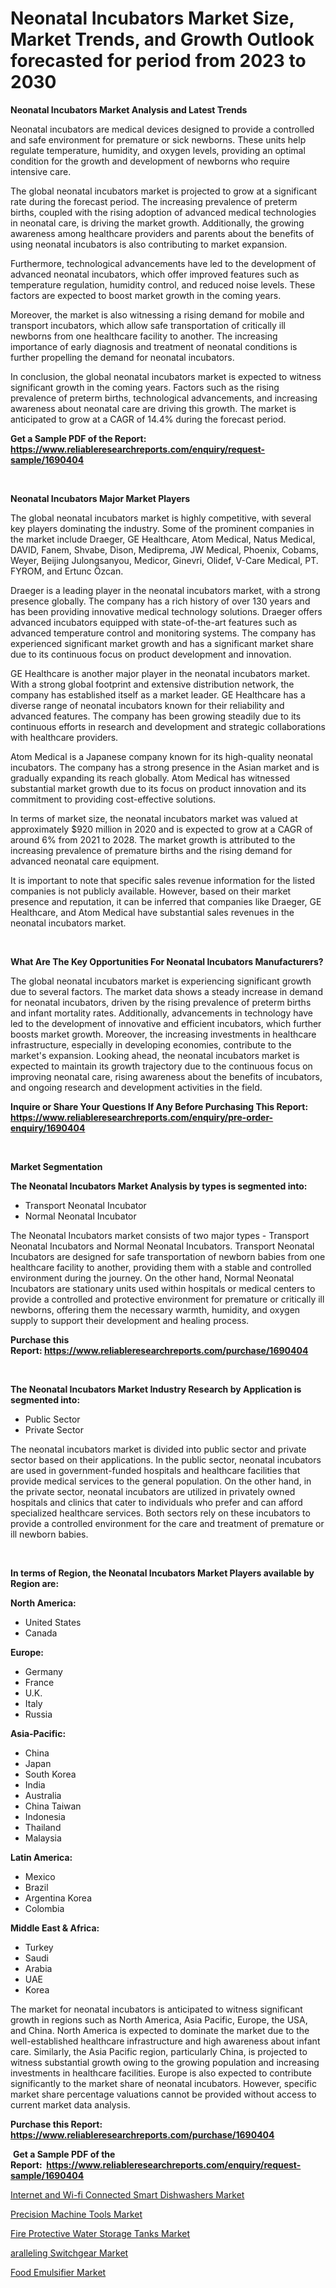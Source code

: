 <p><h1>Neonatal Incubators Market Size, Market Trends, and Growth Outlook forecasted for period from 2023 to 2030</h1></p><p><strong>Neonatal Incubators Market Analysis and Latest Trends</strong></p>
<p><p>Neonatal incubators are medical devices designed to provide a controlled and safe environment for premature or sick newborns. These units help regulate temperature, humidity, and oxygen levels, providing an optimal condition for the growth and development of newborns who require intensive care.</p><p>The global neonatal incubators market is projected to grow at a significant rate during the forecast period. The increasing prevalence of preterm births, coupled with the rising adoption of advanced medical technologies in neonatal care, is driving the market growth. Additionally, the growing awareness among healthcare providers and parents about the benefits of using neonatal incubators is also contributing to market expansion.</p><p>Furthermore, technological advancements have led to the development of advanced neonatal incubators, which offer improved features such as temperature regulation, humidity control, and reduced noise levels. These factors are expected to boost market growth in the coming years.</p><p>Moreover, the market is also witnessing a rising demand for mobile and transport incubators, which allow safe transportation of critically ill newborns from one healthcare facility to another. The increasing importance of early diagnosis and treatment of neonatal conditions is further propelling the demand for neonatal incubators.</p><p>In conclusion, the global neonatal incubators market is expected to witness significant growth in the coming years. Factors such as the rising prevalence of preterm births, technological advancements, and increasing awareness about neonatal care are driving this growth. The market is anticipated to grow at a CAGR of 14.4% during the forecast period.</p></p>
<p><strong>Get a Sample PDF of the Report:&nbsp; <a href="https://www.reliableresearchreports.com/enquiry/request-sample/1690404">https://www.reliableresearchreports.com/enquiry/request-sample/1690404</a></strong></p>
<p>&nbsp;</p>
<p><strong>Neonatal Incubators Major Market Players</strong></p>
<p><p>The global neonatal incubators market is highly competitive, with several key players dominating the industry. Some of the prominent companies in the market include Draeger, GE Healthcare, Atom Medical, Natus Medical, DAVID, Fanem, Shvabe, Dison, Mediprema, JW Medical, Phoenix, Cobams, Weyer, Beijing Julongsanyou, Medicor, Ginevri, Olidef, V-Care Medical, PT. FYROM, and Ertunc Özcan.</p><p>Draeger is a leading player in the neonatal incubators market, with a strong presence globally. The company has a rich history of over 130 years and has been providing innovative medical technology solutions. Draeger offers advanced incubators equipped with state-of-the-art features such as advanced temperature control and monitoring systems. The company has experienced significant market growth and has a significant market share due to its continuous focus on product development and innovation.</p><p>GE Healthcare is another major player in the neonatal incubators market. With a strong global footprint and extensive distribution network, the company has established itself as a market leader. GE Healthcare has a diverse range of neonatal incubators known for their reliability and advanced features. The company has been growing steadily due to its continuous efforts in research and development and strategic collaborations with healthcare providers.</p><p>Atom Medical is a Japanese company known for its high-quality neonatal incubators. The company has a strong presence in the Asian market and is gradually expanding its reach globally. Atom Medical has witnessed substantial market growth due to its focus on product innovation and its commitment to providing cost-effective solutions.</p><p>In terms of market size, the neonatal incubators market was valued at approximately $920 million in 2020 and is expected to grow at a CAGR of around 6% from 2021 to 2028. The market growth is attributed to the increasing prevalence of premature births and the rising demand for advanced neonatal care equipment.</p><p>It is important to note that specific sales revenue information for the listed companies is not publicly available. However, based on their market presence and reputation, it can be inferred that companies like Draeger, GE Healthcare, and Atom Medical have substantial sales revenues in the neonatal incubators market.</p></p>
<p>&nbsp;</p>
<p><strong>What Are The Key Opportunities For Neonatal Incubators Manufacturers?</strong></p>
<p><p>The global neonatal incubators market is experiencing significant growth due to several factors. The market data shows a steady increase in demand for neonatal incubators, driven by the rising prevalence of preterm births and infant mortality rates. Additionally, advancements in technology have led to the development of innovative and efficient incubators, which further boosts market growth. Moreover, the increasing investments in healthcare infrastructure, especially in developing economies, contribute to the market's expansion. Looking ahead, the neonatal incubators market is expected to maintain its growth trajectory due to the continuous focus on improving neonatal care, rising awareness about the benefits of incubators, and ongoing research and development activities in the field.</p></p>
<p><strong>Inquire or Share Your Questions If Any Before Purchasing This Report: <a href="https://www.reliableresearchreports.com/enquiry/pre-order-enquiry/1690404">https://www.reliableresearchreports.com/enquiry/pre-order-enquiry/1690404</a></strong></p>
<p>&nbsp;</p>
<p><strong>Market Segmentation</strong></p>
<p><strong>The Neonatal Incubators Market Analysis by types is segmented into:</strong></p>
<p><ul><li>Transport Neonatal Incubator</li><li>Normal Neonatal Incubator</li></ul></p>
<p><p>The Neonatal Incubators market consists of two major types - Transport Neonatal Incubators and Normal Neonatal Incubators. Transport Neonatal Incubators are designed for safe transportation of newborn babies from one healthcare facility to another, providing them with a stable and controlled environment during the journey. On the other hand, Normal Neonatal Incubators are stationary units used within hospitals or medical centers to provide a controlled and protective environment for premature or critically ill newborns, offering them the necessary warmth, humidity, and oxygen supply to support their development and healing process.</p></p>
<p><strong>Purchase this Report:&nbsp;<a href="https://www.reliableresearchreports.com/purchase/1690404">https://www.reliableresearchreports.com/purchase/1690404</a></strong></p>
<p>&nbsp;</p>
<p><strong>The Neonatal Incubators Market Industry Research by Application is segmented into:</strong></p>
<p><ul><li>Public Sector</li><li>Private Sector</li></ul></p>
<p><p>The neonatal incubators market is divided into public sector and private sector based on their applications. In the public sector, neonatal incubators are used in government-funded hospitals and healthcare facilities that provide medical services to the general population. On the other hand, in the private sector, neonatal incubators are utilized in privately owned hospitals and clinics that cater to individuals who prefer and can afford specialized healthcare services. Both sectors rely on these incubators to provide a controlled environment for the care and treatment of premature or ill newborn babies.</p></p>
<p>&nbsp;</p>
<p><strong>In terms of Region, the Neonatal Incubators Market Players available by Region are:</strong></p>
<p>
    <p> <strong> North America: </strong>
        <ul>
            <li>United States</li>
            <li>Canada</li>
        </ul>
        </p> 
    <p> <strong> Europe: </strong>
        <ul>
            <li>Germany</li>
            <li>France</li>
            <li>U.K.</li>
            <li>Italy</li>
            <li>Russia</li>
        </ul>
        </p> 
    <p> <strong> Asia-Pacific: </strong>
        <ul>
            <li>China</li>
            <li>Japan</li>
            <li>South Korea</li>
            <li>India</li>
            <li>Australia</li>
            <li>China Taiwan</li>
            <li>Indonesia</li>
            <li>Thailand</li>
            <li>Malaysia</li>
        </ul>
        </p> 
    <p> <strong> Latin America: </strong>
        <ul>
            <li>Mexico</li>
            <li>Brazil</li>
            <li>Argentina Korea</li>
            <li>Colombia</li>
        </ul>
        </p> 
    <p> <strong> Middle East & Africa: </strong>
        <ul>
            <li>Turkey</li>
            <li>Saudi</li>
            <li>Arabia</li>
            <li>UAE</li>
            <li>Korea</li>
        </ul>
    </p>
    </p>
<p><p>The market for neonatal incubators is anticipated to witness significant growth in regions such as North America, Asia Pacific, Europe, the USA, and China. North America is expected to dominate the market due to the well-established healthcare infrastructure and high awareness about infant care. Similarly, the Asia Pacific region, particularly China, is projected to witness substantial growth owing to the growing population and increasing investments in healthcare facilities. Europe is also expected to contribute significantly to the market share of neonatal incubators. However, specific market share percentage valuations cannot be provided without access to current market data analysis.</p></p>
<p><strong>Purchase this Report: <a href="https://www.reliableresearchreports.com/purchase/1690404">https://www.reliableresearchreports.com/purchase/1690404</a></strong></p>
<p>&nbsp;<strong>Get a Sample PDF of the Report:&nbsp;&nbsp;<a href="https://www.reliableresearchreports.com/enquiry/request-sample/1690404">https://www.reliableresearchreports.com/enquiry/request-sample/1690404</a></strong></p>
<p><strong></strong></p>
<p><p><a href="https://www.linkedin.com/pulse/decoding-internet-wi-fi-connected-smart-dishwashers-market/">Internet and Wi-fi Connected Smart Dishwashers Market</a></p><p><a href="https://medium.com/@ollierippin/precision-machine-tools-market-analysis-its-cagr-market-segmentation-and-global-industry-overview-cf0f984dc9b6">Precision Machine Tools Market</a></p><p><a href="https://medium.com/@danesanford_55006/analyzing-fire-protective-water-storage-tanks-market-global-industry-perspective-and-forecast-d3e75e5ebbbf">Fire Protective Water Storage Tanks Market</a></p><p><a href="https://www.linkedin.com/pulse/decoding-aralleling-switchgear-market-deep-dive-latest/">aralleling Switchgear Market</a></p><p><a href="https://github.com/ambrozg/Market-Research-Report-List-1/blob/main/food-emulsifier-market.md">Food Emulsifier Market</a></p></p>